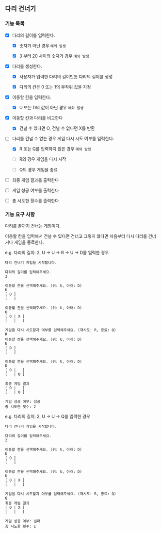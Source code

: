## 다리 건너기

### 기능 목록

-[x] 다리의 길이를 입력한다.
    - [x] 숫자가 아닌 경우 `예외 발생`
    - [x] 3 부터 20 사이의 숫자가 경우 `예외 발생`


- [x] 다리를 생성한다.
    - [x] 사용자가 입력한 다리의 길이만틈 다리의 길이를 생성
    - [x] 다리의 칸은 0 또는 1의 무작위 값을 지정


- [x] 이동할 칸을 입력한다.
    - [x] U 또는 D의 값이 아닌 경우 `예외 발생`


- [x] 이동할 칸과 다리를 비교한다
    - [x] 건널 수 있다면 O, 건널 수 없다면 X를 반환


- [ ] 다리를 건널 수 없는 경우 게임 다시 시도 여부를 입력한다.
    - [x] R 또는 Q를 입력하지 않은 경우 `예외 발생`
    - [ ] R의 경우 게임을 다시 시작
    - [ ] Q의 경우 게임을 종료


- [ ] 최종 게임 결과를 출력한다


- [ ] 게임 성공 여부를 출력한다


- [ ] 총 시도한 횟수를 출력한다

### 기능 요구 사항

다리를 끝까지 건너는 게임이다.

이동할 칸을 입력해서 건널 수 있다면 건너고 그렇지 않다면 처음부터 다시 다리를 건너거나 게임을 종료한다.

e.g. 다리의 길이: 2, U -> U -> R -> U -> D를 입력한 경우

```
다리 건너기 게임을 시작합니다.

다리의 길이를 입력해주세요.
2

이동할 칸을 선택해주세요. (위: U, 아래: D)
U
[ O ]
[   ]

이동할 칸을 선택해주세요. (위: U, 아래: D)
U
[ O | X ]
[   |   ]

게임을 다시 시도할지 여부를 입력해주세요. (재시도: R, 종료: Q)
R
이동할 칸을 선택해주세요. (위: U, 아래: D)
U
[ O ]
[   ]

이동할 칸을 선택해주세요. (위: U, 아래: D)
D
[ O |   ]
[   | O ]

최종 게임 결과
[ O |   ]
[   | O ]

게임 성공 여부: 성공
총 시도한 횟수: 2
```

e.g. 다리의 길이: 2, U -> U -> Q를 입력한 경우

```
다리 건너기 게임을 시작합니다.

다리의 길이를 입력해주세요.
2

이동할 칸을 선택해주세요. (위: U, 아래: D)
U
[ O ]
[   ]

이동할 칸을 선택해주세요. (위: U, 아래: D)
U
[ O | X ]
[   |   ]

게임을 다시 시도할지 여부를 입력해주세요. (재시도: R, 종료: Q)
Q
최종 게임 결과
[ O | X ]
[   |   ]

게임 성공 여부: 실패
총 시도한 횟수: 1
```